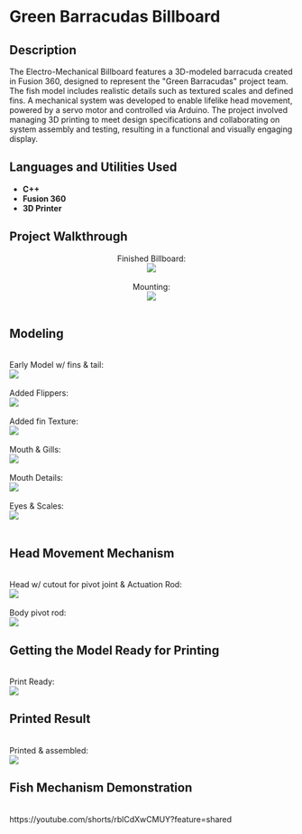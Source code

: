 <h1>Green Barracudas Billboard</h1>

<h2>Description</h2>
The Electro-Mechanical Billboard features a 3D-modeled barracuda created in Fusion 360, designed to represent the "Green Barracudas" project team. The fish model includes realistic details such as textured scales and defined fins. A mechanical system was developed to enable lifelike head movement, powered by a servo motor and controlled via Arduino. The project involved managing 3D printing to meet design specifications and collaborating on system assembly and testing, resulting in a functional and visually engaging display.
<br />


<h2>Languages and Utilities Used</h2>

- <b>C++</b> 
- <b>Fusion 360</b>
- <b>3D Printer</b>

<h2>Project Walkthrough</h2>

<p align="center">
Finished Billboard: <br/>
<img src="https://i.imgur.com/lLE08M9.jpeg"/>
<br />
<br />
Mounting:  <br/>
<img src="https://i.imgur.com/5PBcEf6.jpeg"/>
<br />

<br />


<h2>Modeling</h2>
  
<br />
Early Model w/ fins & tail: <br/>
<img src="https://i.imgur.com/FrIbDZJ.png"/>
<br />
<br />
Added Flippers:  <br/>
<img src="https://i.imgur.com/bSphvDv.png"/>
<br />
<br />
Added fin Texture:  <br/>
<img src="https://i.imgur.com/JMjrxTs.png"/>
<br />
<br />
Mouth & Gills:  <br/>
<img src="https://i.imgur.com/NSI8QSE.png"/>
<br />
<br />
Mouth Details:  <br/>
<img src="https://i.imgur.com/2RoPCen.png"/>
<br />
<br />
Eyes & Scales:  <br/>
<img src="https://i.imgur.com/2T6AiDt.png"/>
<br />
<br />

<h2>Head Movement Mechanism</h2>

<br />
Head w/ cutout for pivot joint & Actuation Rod:  <br/>
<img src="https://i.imgur.com/ZfIQ04Z.png"/>
<br />
<br />
Body pivot rod:  <br/>
<img src="https://i.imgur.com/kbAiM8E.png"/>
<br />

<h2>Getting the Model Ready for Printing</h2>

<br />
Print Ready:  <br/>
<img src="https://i.imgur.com/5DVLBB1.png"/>
<br />

<h2>Printed Result</h2>

<br />
Printed & assembled:  <br/>
<img src="https://i.imgur.com/m5tZ7U6.jpeg"/>
<br />

<h2>Fish Mechanism Demonstration</h2>

<br />
https://youtube.com/shorts/rblCdXwCMUY?feature=shared
</p>

<!--
 ```diff
- text in red
+ text in green
! text in orange
# text in gray
@@ text in purple (and bold)@@
```
--!>
